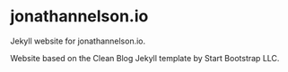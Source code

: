 # jonathannelson.io

Jekyll website for jonathannelson.io.

Website based on the Clean Blog Jekyll template by Start Bootstrap LLC.
